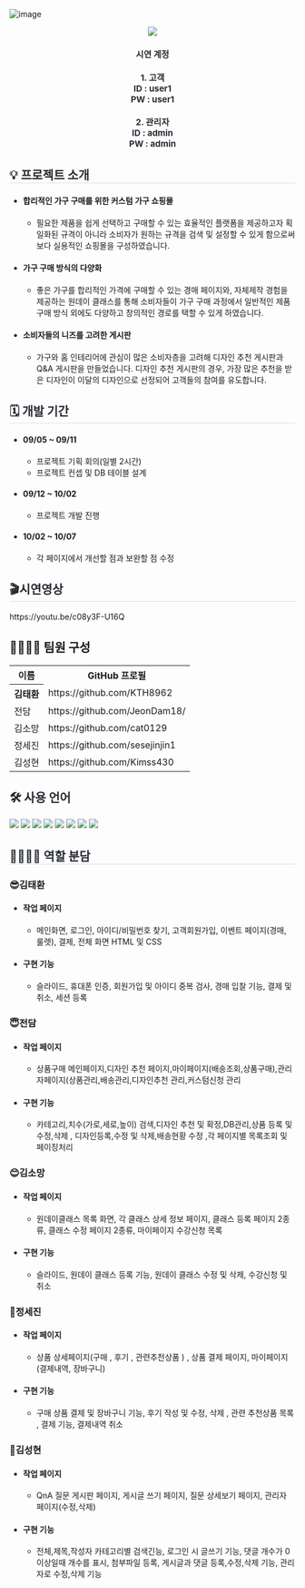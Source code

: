 ![image](https://github.com/user-attachments/assets/f79fff8f-607d-4f7b-bbd1-cae55a2a1020)<div align="center">
    <img src="https://capsule-render.vercel.app/api?type=waving&color=ff8002&height=260&text=FURNATURE&animation=&fontColor=ffffff&fontSize=50" />
    </div>
    
<div align="center">
<!--     <img src="" style="width:600px;"> -->
    </div> 
<div style="font-weight: 700; font-size: 15px; text-align: center; color: #282d33;" align="center">  
<!--     <a href=''> FURNATURE 시연 사이트 클릭</a> -->
    <div><h4>시연 계정 </h4></div>
    <div>1. 고객</div>
    <div>ID : user1</div>
    <div>PW : user1</div><br>
    <div>2. 관리자</div>
    <div>ID : admin</div>
    <div>PW : admin</div>
    </div> 
<div style= "text-align:left;">
    <h2 style="border-bottom: 1px solid #d8dee4; color: #282d33;">💡 프로젝트 소개 </h2>
     <ul>
        <li>  <h4>합리적인 가구 구매를 위한 커스텀 가구 쇼핑몰 </h4>
            <ul>
                <li>필요한 제품을 쉽게 선택하고 구매할 수 있는 효율적인 플랫폼을 제공하고자  획일화된 규격이 아니라 소비자가 원하는 규격을 검색 및 설정할 수 있게 함으로써 보다 실용적인 쇼핑몰을 구성하였습니다.</li>
            </ul>
        </li>
        <li>  <h4>가구 구매 방식의 다양화 </h4>
            <ul>
                <li>좋은 가구를 합리적인 가격에 구매할 수 있는 경매 페이지와,  자체제작 경험을 제공하는 원데이 클래스를 통해 소비자들이 가구 구매 과정에서 일반적인 제품 구매 방식 외에도 다양하고 창의적인 경로를 택할 수 있게 하였습니다.</li>                    
            </ul>
        </li>
        <li>  <h4>소비자들의 니즈를 고려한 게시판 </h4>
            <ul>
                <li>가구와 홈 인테리어에 관심이 많은 소비자층을 고려해 디자인 추천 게시판과 Q&A 게시판을 만들었습니다. 디자인 추천 게시판의 경우, 가장 많은 추천을 받은 디자인이 이달의 디자인으로 선정되어 고객들의 참여를 유도합니다.</li>                          
            </ul>
        </li>
    </ul>
</div>
<div style= "text-align:left;">
    <h2 style="border-bottom: 1px solid #d8dee4; color: #282d33;"> 🗓 개발 기간 </h2>  
    <ul>
        <li> <h4>09/05 ~ 09/11</h4>
            <ul>
                <li>프로젝트 기획 회의(일별 2시간)</li>
                <li>프로젝트 컨셉 및 DB 테이블 설계</li>
            </ul>
        </li>
        <li> <h4>09/12 ~ 10/02</h4>
            <ul>
                <li>프로젝트 개발 진행</li>                    
            </ul>
        </li>
        <li> <h4>10/02 ~ 10/07</h4>
            <ul>
                <li>각 페이지에서 개선할 점과 보완할 점 수정</li>                          
            </ul>
        </li>
    </ul>
</div>
<div style= "text-align:left;">
    <h2 style="border-bottom: 1px solid #d8dee4; color: #282d33;"> 🎬시연영상 </h2>  
    https://youtu.be/c08y3F-U16Q
</div>    
<div style= "text-align:left;"> 
    <div style="font-weight: 700; font-size: 15px; text-align: left; color: #282d33;">  </div> 
    </div>
    <div style= "text-align:left;">
    <h2 tabindex="-1" class="heading-element" dir="auto" >👨‍👩‍👦‍👦 팀원 구성</h2>
        <table >
            <tr>
                <th>이름</th>                    
                <th>GitHub 프로필</th>
            </tr>
            <tr>
                <th>김태환</th>
                <td>https://github.com/KTH8962</td>
            </tr>
            <tr>
                <td>전담</td>
                <td>https://github.com/JeonDam18/</td>
            </tr>
            <tr>
                <td>김소망</td>
                <td>https://github.com/cat0129</td>
            </tr>
            <tr>
                <td>정세진</td>
                <td>https://github.com/sesejinjin1</td>
            </tr>
            <tr>
                <td>김성현</td>
                <td>https://github.com/Kimss430</td>
            </tr>
            </table>
        </div>


<div style= "text-align:left;">
    <h2 style="color: #282d33;"> 🛠️ 사용 언어 </h2>
    <div style="margin: 0 auto; text-align: left;" align= "left"> <img src="https://img.shields.io/badge/Spring Boot-6DB33F?style=for-the-badge&logo=Spring Boot&logoColor=white">
          <img src="https://img.shields.io/badge/Vue.js-4FC08D?style=for-the-badge&logo=Vue.js&logoColor=white">
          <img src="https://img.shields.io/badge/MySQL-4479A1?style=for-the-badge&logo=MySQL&logoColor=white">
          <img src="https://img.shields.io/badge/Java-007396?style=for-the-badge&logo=Java&logoColor=white">
          <img src="https://img.shields.io/badge/jQuery-0769AD?style=for-the-badge&logo=jQuery&logoColor=white">
          <img src="https://img.shields.io/badge/CSS3-1572B6?style=for-the-badge&logo=CSS3&logoColor=white">
          <img src="https://img.shields.io/badge/HTML5-E34F26?style=for-the-badge&logo=HTML5&logoColor=white">
          <img src="https://img.shields.io/badge/Javascript-F7DF1E?style=for-the-badge&logo=Javascript&logoColor=white">
          </div>
    </div>
    <!--  <div style= "text-align:left;">
    <h2 style="border-bottom: 1px solid #d8dee4; color: #282d33;"> 📕 발표 PPT </h2>  
       <a href="" target="_blank">▶FURNATURE 발표 PPT</a>
       </div>           -->
   <!--    <div style= "text-align:left;">
    <h2 style="border-bottom: 1px solid #d8dee4; color: #282d33;"> 🎞 시연 영상 </h2>    
      <a href="https://www.youtube.com/watch?">▶FURNATURE 시연영상</a>
    </div> -->
    <div style= "text-align:left;">
    <h2 style="border-bottom: 1px solid #d8dee4; color: #282d33; ">  👨‍👩‍👦‍👦 역할 분담 </h2>       
        <h3>😎김태환</h3>            
        <ul>
            <li><h4>작업 페이지</h4>
                <ul>                    
                    <li>메인화면, 로그인, 아이디/비밀번호 찾기, 고객회원가입, 이벤트 페이지(경매, 룰렛), 결제, 전체 화면 HTML 및 CSS</li>
                </ul>
            </li>            
            <li><h4>구현 기능</h4>
                <ul>                    
                    <li>슬라이드, 휴대폰 인증, 회원가입 및 아이디 중복 검사, 경매 입찰 기능, 결제 및 취소, 세션 등록</li>
                </ul>
            </li>
        </ul>
        <h3>😇전담</h3>
        <ul>            
            <li><h4>작업 페이지</h4>
                <ul>                    
                    <li>상품구매 메인페이지,디자인 추천 페이지,마이페이지(배송조회,상품구매),관리자페이지(상품관리,배송관리,디자인추천 관리,커스텀신청 관리</li>
                </ul>
            </li>            
            <li><h4>구현 기능</h4>
                <ul>                    
                    <li>카테고리,치수(가로,세로,높이) 검색,디자인 추천 및 확정,DB관리,상품 등록 및 수정,삭제 , 디자인등록,수정 및 삭제,배송현황 수정 ,각 페이지별 목록조회 및 페이징처리 </li>
                </ul>
            </li>
        </ul>
       <h3>😊김소망</h3>
        <ul>            
            <li><h4>작업 페이지</h4>
                <ul>                    
                    <li>원데이클래스 목록 화면, 각 클래스 상세 정보 페이지, 클래스 등록 페이지 2종류, 클래스 수정 페이지 2종류, 마이페이지 수강신청 목록</li>
                </ul>
            </li>            
            <li><h4>구현 기능</h4>
                <ul>                    
                    <li>슬라이드, 원데이 클래스 등록 기능, 원데이 클래스 수정 및 삭제, 수강신청 및 취소</li>
                </ul>
            </li>
        </ul>
        <h3>🐯정세진</h3>
        <ul>
            <li><h4>작업 페이지</h4>
                <ul>                    
                    <li>상품 상세페이지(구매 , 후기 , 관련추천상품 ) , 상품 결제 페이지, 마이페이지(결제내역, 장바구니)</li>
                </ul>
            </li>            
            <li><h4>구현 기능</h4>
                <ul>                    
                    <li>구매 상품 결제 및 장바구니 기능, 후기 작성 및 수정, 삭제 , 관련 추천상품 목록 , 결제 기능, 결제내역 취소</li>
                </ul>
            </li>
        </ul>
        <h3>🐴김성현</h3>
        <ul>
            <li><h4>작업 페이지</h4>
                <ul>                    
                    <li>QnA 질문 게시판 페이지, 게시글 쓰기 페이지, 질문 상세보기 페이지, 관리자 페이지(수정,삭제)</li>
                </ul>
            </li>            
            <li><h4>구현 기능</h4>
                <ul>                    
                    <li>전체,제목,작성자 카테고리별 검색긴능, 로그인 시 글쓰기 기능, 댓글 개수가 0 이상일때 개수를 표시, 첨부파일 등록, 게시글과 댓글 등록,수정,삭제 기능, 관리자로 수정,삭제 기능</li>
                </ul>
            </li>
        </ul>
    </div>
<!--     <div style= "text-align:left;">
    <h2 style="border-bottom: 1px solid #d8dee4; color: #282d33;">  📑 페이지별 기능 </h2>      
    </div>
    <div style= "text-align:left;">   
    <div style= "text-align:left;">
    <h2 style="border-bottom: 1px solid #d8dee4; color: #282d33;"> 🎇 프로젝트 후기 </h2>       
    </div> -->
    
   
 
    
